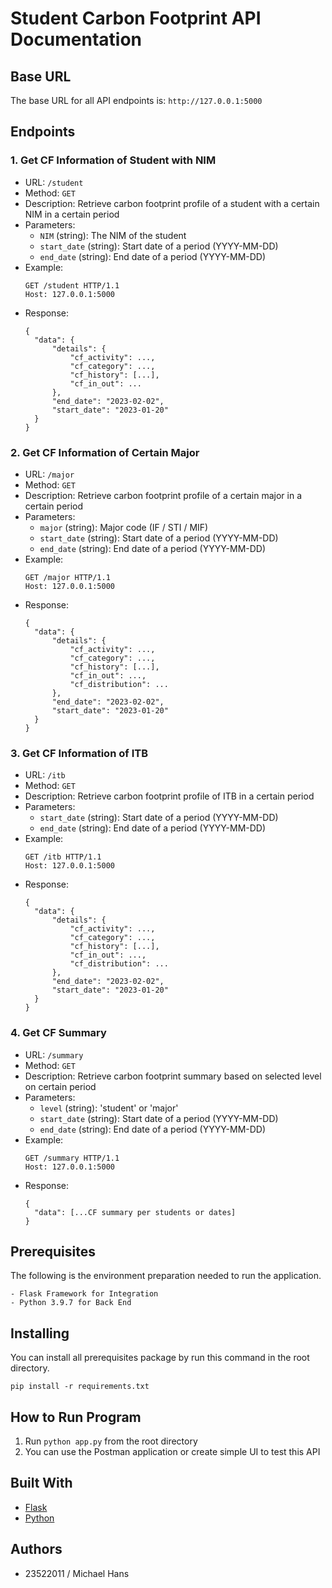 # Student Carbon Footprint API Documentation

## Base URL
The base URL for all API endpoints is: `http://127.0.0.1:5000`

## Endpoints
### 1. Get CF Information of Student with NIM
- URL: `/student`
- Method: `GET`
- Description: Retrieve carbon footprint profile of  a student with a certain NIM in a certain period
- Parameters:
  - `NIM` (string): The NIM of the student
  - `start_date` (string): Start date of a period (YYYY-MM-DD)
  - `end_date` (string): End date of a period (YYYY-MM-DD)
- Example:
  ```http
  GET /student HTTP/1.1
  Host: 127.0.0.1:5000
- Response:
  ```
  {
    "data": {
        "details": {
            "cf_activity": ...,
            "cf_category": ...,
            "cf_history": [...],
            "cf_in_out": ...
        },
        "end_date": "2023-02-02",
        "start_date": "2023-01-20"
    }
  }
  ```
  
### 2. Get CF Information of Certain Major
- URL: `/major`
- Method: `GET`
- Description: Retrieve carbon footprint profile of a certain major in a certain period
- Parameters:
  - `major` (string): Major code (IF / STI / MIF)
  - `start_date` (string): Start date of a period (YYYY-MM-DD)
  - `end_date` (string): End date of a period (YYYY-MM-DD)
- Example:
  ```http
  GET /major HTTP/1.1
  Host: 127.0.0.1:5000
- Response:
  ```
  {
    "data": {
        "details": {
            "cf_activity": ...,
            "cf_category": ...,
            "cf_history": [...],
            "cf_in_out": ...,
            "cf_distribution": ...
        },
        "end_date": "2023-02-02",
        "start_date": "2023-01-20"
    }
  }
  ```

### 3. Get CF Information of ITB
- URL: `/itb`
- Method: `GET`
- Description: Retrieve carbon footprint profile of ITB in a certain period
- Parameters:
  - `start_date` (string): Start date of a period (YYYY-MM-DD)
  - `end_date` (string): End date of a period (YYYY-MM-DD)
- Example:
  ```http
  GET /itb HTTP/1.1
  Host: 127.0.0.1:5000
- Response:
  ```
  {
    "data": {
        "details": {
            "cf_activity": ...,
            "cf_category": ...,
            "cf_history": [...],
            "cf_in_out": ...,
            "cf_distribution": ...
        },
        "end_date": "2023-02-02",
        "start_date": "2023-01-20"
    }
  }
  ```

### 4. Get CF Summary
- URL: `/summary`
- Method: `GET`
- Description: Retrieve carbon footprint summary based on selected level on certain period
- Parameters:
  - `level` (string): 'student' or 'major'
  - `start_date` (string): Start date of a period (YYYY-MM-DD)
  - `end_date` (string): End date of a period (YYYY-MM-DD)
- Example:
  ```http
  GET /summary HTTP/1.1
  Host: 127.0.0.1:5000
- Response:
  ```
  {
    "data": [...CF summary per students or dates]
  }
  ```

## Prerequisites

The following is the environment preparation needed to run the application.

```
- Flask Framework for Integration
- Python 3.9.7 for Back End
```

## Installing

You can install all prerequisites package by run this command in the root directory.
```
pip install -r requirements.txt
```

## How to Run Program
1. Run `python app.py` from the root directory
2. You can use the Postman application or create simple UI to test this API

## Built With

* [Flask](https://flask.palletsprojects.com/en/1.1.x/)
* [Python](https://www.python.org/)

## Authors

- 23522011 / Michael Hans